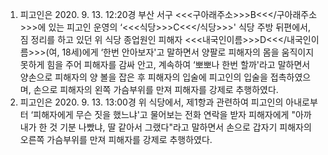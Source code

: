1. 피고인은 2020. 9. 13. 12:20경 부산 서구 <<<구아래주소>>>B<<</구아래주소>>>에 있는 피고인 운영의 ‘<<<식당>>>C<<</식당>>>' 식당 주방 뒤편에서, 짐 정리를 하고 있던 위 식당 종업원인 피해자 <<<내국인이름>>>D<<</내국인이름>>>(여, 18세)에게 ‘한번 안아보자'고 말하면서 양팔로 피해자의 몸을 움직이지 못하게 힘을 주어 피해자를 감싸 안고, 계속하여 ‘뽀뽀나 한번 할까'라고 말하면서 양손으로 피해자의 양 볼을 잡은 후 피해자의 입술에 피고인의 입술을 접촉하였으며, 손으로 피해자의 왼쪽 가슴부위를 만져 피해자를 강제로 추행하였다.
2. 피고인은 2020. 9. 13. 13:00경 위 식당에서, 제1항과 관련하여 피고인의 아내로부터 ‘피해자에게 무슨 짓을 했느냐'고 물어보는 전화 연락을 받자 피해자에게 "아까 내가 한 것 기분 나빴냐, 딸 같아서 그랬다"라고 말하면서 손으로 갑자기 피해자의 오른쪽 가슴부위를 만져 피해자를 강제로 추행하였다.
